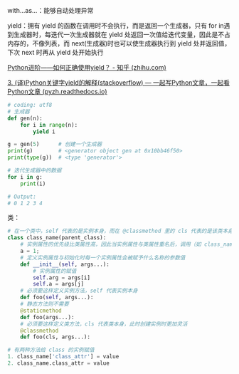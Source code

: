 with...as...：能够自动处理异常

yield：拥有 yield 的函数在调用时不会执行，而是返回一个生成器，只有 for in遇到生成器时，每迭代一次生成器就在 yield 处返回一次值给迭代变量，因此是不占内存的，不像列表，而 next(生成器)时也可以使生成器执行到 yield 处并返回值，下次 next 时再从 yield 处开始执行

[Python进阶——如何正确使用yield？ - 知乎 (zhihu.com)](https://zhuanlan.zhihu.com/p/321302488)

[3. (译)Python关键字yield的解释(stackoverflow) — 一起写Python文章，一起看Python文章 (pyzh.readthedocs.io)](https://pyzh.readthedocs.io/en/latest/the-python-yield-keyword-explained.html)

```python
# coding: utf8
# 生成器
def gen(n):
    for i in range(n):
        yield i

g = gen(5)      # 创建一个生成器
print(g)        # <generator object gen at 0x10bb46f50>
print(type(g))  # <type 'generator'>

# 迭代生成器中的数据
for i in g:
    print(i)

# Output:
# 0 1 2 3 4
```

类：

```python
# 在一个类中，self 代表的是实例本身，而在 @classmethod 里的 cls 代表的是该类本身
class class_name(parent_class):
    # 实例属性的优先级比类属性高，因此当实例属性与类属性重名后，调用（如 class_name.a）时用的是实例属性。如果没有实例属性，则用类属性
    a = 1;
    # 定义实例属性与初始化时每一个实例属性会被赋予什么名称的参数值
    def __init__(self, args...):
        # 实例属性的赋值
        self.arg = args[i]
        self.a = args[j]
    # 必须要这样定义实例方法，self 代表实例本身
    def foo(self, args...):
    # 静态方法则不需要
    @staticmethod
    def foo(args...):
    # 必须要这样定义类方法，cls 代表类本身，此时创建实例时更加灵活
    @classmethod
    def foo(cls, args...):

# 有两种方法给 class 的实例赋值
1. class_name['class_attr'] = value
2. class_name.class_attr = value
```


